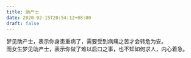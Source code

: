 ```yaml
---
title: 助产士
date: 2020-02-15T20:54:12+08:00
draft: false
---
```


梦见助产士，表示你身患重病了，需要受到病痛之苦才会转危为安。<br>
而女生梦见助产士，表示你做了难以启口之事，也不知如何求人，内心着急。<br>
